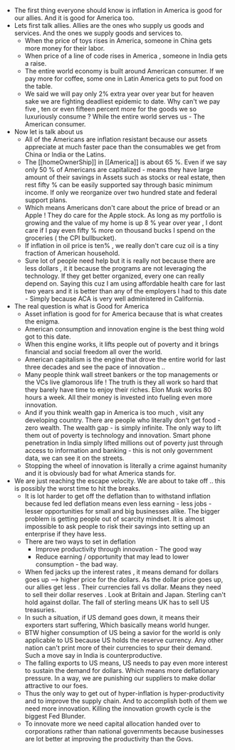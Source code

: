 - The first thing everyone should know is inflation in America is good for our allies. And it is good for America too.
- Lets first talk allies. Allies are the ones who supply us goods and services. And the ones we supply goods and services to.
	- When the price of toys rises in America, someone in China gets more money for their labor.
	- When price of a line of code rises in America , someone in India gets a raise.
	- The entire world economy is built around American consumer. If we pay more for coffee, some one in Latin America gets to put food on the table.
	- We said we will pay only 2% extra year over year but for heaven sake we are fighting deadliest epidemic to date. Why  can't we pay five , ten or even fifteen percent more for the goods we so luxuriously consume ? While the entire world serves us - The American consumer.
- Now let is talk about us
	- All of the Americans are inflation resistant because our assets appreciate at much faster pace than the consumables we get from China or India or the Latins.
	- The [[homeOwnerShip]] in [[America]] is about 65 %. Even if we say only 50 % of Americans are capitalized - means they have large amount of their savings in Assets such as stocks or real estate, then rest fifty % can be easily supported say through basic minimum income. If only we reorganize over two hundred state and federal support plans.
	- Which means Americans don't care about the price of bread or an Apple ! They do care for the Apple stock. As long as my portfolio is growing and the value of my home is up 8 % year over year , I dont care if I pay even fifty % more on thousand bucks I spend on the groceries ( the CPI bullbucket).
	- If inflation in oil price is ten% , we really don't care cuz oil is a tiny fraction of American household.
	- Sure lot of people need help but it is really not because there are less dollars , it it because the programs are not leveraging the technology. If they get better organized, every one can really depend on. Saying this cuz I am using affordable health care for last two years and it is better than any of the employers I had to this date - Simply because ACA is very well administered in California.
- The real question is what is Good for America
	- Asset inflation is good for for America because that is what creates the enigma.
	- American consumption and innovation engine is the best thing wold got to this date.
	- When this engine works, it lifts people out of poverty and it brings financial and social freedom all over the world.
	- American capitalism is the engine that drove the entire world for last three decades and see the pace of innovation ..
	- Many people think wall street bankers or the top managements or the VCs live glamorous life ! The truth is they all work so hard that they barely have time to enjoy their riches.  Elon Musk works 80 hours a week.  All their money is invested into fueling even more innovation.
	- And if you think wealth gap in America is too much , visit any developing country. There are people who literally don't get food - zero wealth. The wealth gap - is simply infinite. The only way to lift them out of poverty is technology and innovation. Smart phone penetration in India simply lifted millions out of poverty just through access to information and banking - this is not only government data, we can see it on the streets.
	- Stopping the wheel of innovation is literally a crime against humanity and it is obviously bad for what America stands for.
- We are just reaching the escape velocity. We are about to take off .. this is possibly the worst time to hit the breaks.
	- It is lot harder to get off the deflation than to withstand inflation because fed led deflation means even less earning - less jobs - lesser opportunities for small and big businesses alike.  The bigger problem is getting people out of scarcity mindset. It is almost impossible to ask people to risk their savings into setting up an enterprise if they have less.
	- There are two ways to set in deflation
		- Improve productivity through innovation - The good way
		- Reduce earning / opportunity that may lead to lower consumption - the bad way.
	- When fed jacks up the interest rates , it means demand for dollars goes up -->  higher price for the dollars. As the dollar price goes up, our allies get less . Their currencies fall vs dollar. Means they need to sell their dollar reserves . Look at Britain and Japan. Sterling can't hold against dollar. The fall of sterling means UK has to sell US treasuries.
	- In such a situation, if US demand goes down, it means their exporters start suffering,  Which basically means world hunger.
	- BTW higher consumption of US being a savior for the world is only applicable to US because US holds the reserve currency.  Any other nation can't print more of their currencies to spur their demand. Such a move say in India is counterproductive.
	- The falling exports to US means, US needs to pay even more interest to sustain the demand for dollars.  Which means more deflationary pressure. In a way, we are punishing  our suppliers to make dollar attractive to our foes.
	- Thus the only way to get out of hyper-inflation is hyper-productivity and to improve the supply chain.  And to accomplish both of them we need more innovation. Killing the innovation growth cycle is the biggest Fed Blunder.
	- To innovate more we need capital allocation handed over to corporations rather than national governments because businesses are lot better at improving the productivity than the Govs.